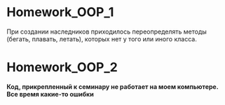 # Homework_OOP_1
При создании наследников приходилось переопределять методы (бегать, плавать, летать), которых нет у того или иного класса. 

# Homework_OOP_2
**Код, прикрепленный к семинару не работает на моем компьютере. Все время какие-то ошибки**
